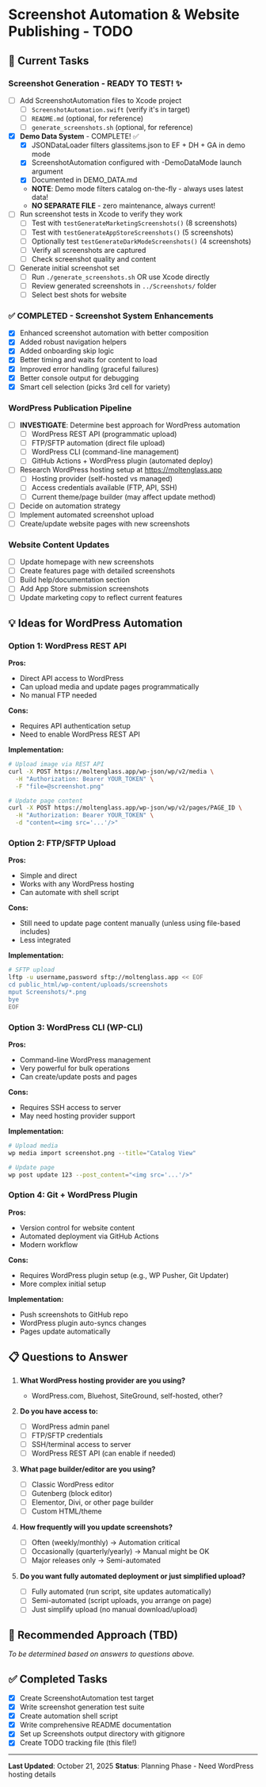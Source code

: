 # Screenshot Automation & Website Publishing - TODO

## 🎯 Current Tasks

### Screenshot Generation - READY TO TEST! ✨
- [ ] Add ScreenshotAutomation files to Xcode project
  - [ ] `ScreenshotAutomation.swift` (verify it's in target)
  - [ ] `README.md` (optional, for reference)
  - [ ] `generate_screenshots.sh` (optional, for reference)
- [x] **Demo Data System** - COMPLETE! ✅
  - [x] JSONDataLoader filters glassitems.json to EF + DH + GA in demo mode
  - [x] ScreenshotAutomation configured with -DemoDataMode launch argument
  - [x] Documented in DEMO_DATA.md
  - **NOTE**: Demo mode filters catalog on-the-fly - always uses latest data!
  - **NO SEPARATE FILE** - zero maintenance, always current!
- [ ] Run screenshot tests in Xcode to verify they work
  - [ ] Test with `testGenerateMarketingScreenshots()` (8 screenshots)
  - [ ] Test with `testGenerateAppStoreScreenshots()` (5 screenshots)
  - [ ] Optionally test `testGenerateDarkModeScreenshots()` (4 screenshots)
  - [ ] Verify all screenshots are captured
  - [ ] Check screenshot quality and content
- [ ] Generate initial screenshot set
  - [ ] Run `./generate_screenshots.sh` OR use Xcode directly
  - [ ] Review generated screenshots in `../Screenshots/` folder
  - [ ] Select best shots for website

### ✅ COMPLETED - Screenshot System Enhancements
- [x] Enhanced screenshot automation with better composition
- [x] Added robust navigation helpers
- [x] Added onboarding skip logic
- [x] Better timing and waits for content to load
- [x] Improved error handling (graceful failures)
- [x] Better console output for debugging
- [x] Smart cell selection (picks 3rd cell for variety)

### WordPress Publication Pipeline
- [ ] **INVESTIGATE**: Determine best approach for WordPress automation
  - [ ] WordPress REST API (programmatic upload)
  - [ ] FTP/SFTP automation (direct file upload)
  - [ ] WordPress CLI (command-line management)
  - [ ] GitHub Actions + WordPress plugin (automated deploy)
- [ ] Research WordPress hosting setup at https://moltenglass.app
  - [ ] Hosting provider (self-hosted vs managed)
  - [ ] Access credentials available (FTP, API, SSH)
  - [ ] Current theme/page builder (may affect update method)
- [ ] Decide on automation strategy
- [ ] Implement automated screenshot upload
- [ ] Create/update website pages with new screenshots

### Website Content Updates
- [ ] Update homepage with new screenshots
- [ ] Create features page with detailed screenshots
- [ ] Build help/documentation section
- [ ] Add App Store submission screenshots
- [ ] Update marketing copy to reflect current features

## 💡 Ideas for WordPress Automation

### Option 1: WordPress REST API
**Pros:**
- Direct API access to WordPress
- Can upload media and update pages programmatically
- No manual FTP needed

**Cons:**
- Requires API authentication setup
- Need to enable WordPress REST API

**Implementation:**
```bash
# Upload image via REST API
curl -X POST https://moltenglass.app/wp-json/wp/v2/media \
  -H "Authorization: Bearer YOUR_TOKEN" \
  -F "file=@screenshot.png"

# Update page content
curl -X POST https://moltenglass.app/wp-json/wp/v2/pages/PAGE_ID \
  -H "Authorization: Bearer YOUR_TOKEN" \
  -d "content=<img src='...'/>"
```

### Option 2: FTP/SFTP Upload
**Pros:**
- Simple and direct
- Works with any WordPress hosting
- Can automate with shell script

**Cons:**
- Still need to update page content manually (unless using file-based includes)
- Less integrated

**Implementation:**
```bash
# SFTP upload
lftp -u username,password sftp://moltenglass.app << EOF
cd public_html/wp-content/uploads/screenshots
mput Screenshots/*.png
bye
EOF
```

### Option 3: WordPress CLI (WP-CLI)
**Pros:**
- Command-line WordPress management
- Very powerful for bulk operations
- Can create/update posts and pages

**Cons:**
- Requires SSH access to server
- May need hosting provider support

**Implementation:**
```bash
# Upload media
wp media import screenshot.png --title="Catalog View"

# Update page
wp post update 123 --post_content="<img src='...'/>"
```

### Option 4: Git + WordPress Plugin
**Pros:**
- Version control for website content
- Automated deployment via GitHub Actions
- Modern workflow

**Cons:**
- Requires WordPress plugin setup (e.g., WP Pusher, Git Updater)
- More complex initial setup

**Implementation:**
- Push screenshots to GitHub repo
- WordPress plugin auto-syncs changes
- Pages update automatically

## 📋 Questions to Answer

1. **What WordPress hosting provider are you using?**
   - WordPress.com, Bluehost, SiteGround, self-hosted, other?

2. **Do you have access to:**
   - [ ] WordPress admin panel
   - [ ] FTP/SFTP credentials
   - [ ] SSH/terminal access to server
   - [ ] WordPress REST API (can enable if needed)

3. **What page builder/editor are you using?**
   - [ ] Classic WordPress editor
   - [ ] Gutenberg (block editor)
   - [ ] Elementor, Divi, or other page builder
   - [ ] Custom HTML/theme

4. **How frequently will you update screenshots?**
   - [ ] Often (weekly/monthly) → Automation critical
   - [ ] Occasionally (quarterly/yearly) → Manual might be OK
   - [ ] Major releases only → Semi-automated

5. **Do you want fully automated deployment or just simplified upload?**
   - [ ] Fully automated (run script, site updates automatically)
   - [ ] Semi-automated (script uploads, you arrange on page)
   - [ ] Just simplify upload (no manual download/upload)

## 🎯 Recommended Approach (TBD)

_To be determined based on answers to questions above._

## ✅ Completed Tasks

- [x] Create ScreenshotAutomation test target
- [x] Write screenshot generation test suite
- [x] Create automation shell script
- [x] Write comprehensive README documentation
- [x] Set up Screenshots output directory with gitignore
- [x] Create TODO tracking file (this file!)

---

**Last Updated**: October 21, 2025
**Status**: Planning Phase - Need WordPress hosting details
